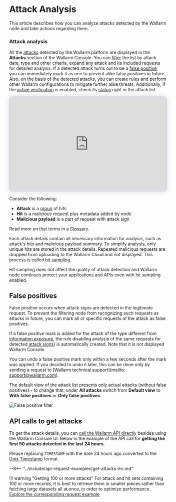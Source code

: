 [link-using-search]:    ../search-and-filters/use-search.md
[img-current-attacks]:  ../../images/glossary/attack-with-one-hit-example.png
[img-incidents-tab]:    ../../images/user-guides/events/incident-vuln.png
[img-show-falsepositive]: ../../images/user-guides/events/filter-for-falsepositive.png
[use-search]:             ../search-and-filters/use-search.md
[search-by-attack-status]: ../search-and-filters/use-search.md#search-attacks-by-the-action
[img-verify-attack]:            ../../images/user-guides/events/verify-attack.png
[al-brute-force-attack]:      ../../attacks-vulns-list.md#brute-force-attack
[al-forced-browsing]:         ../../attacks-vulns-list.md#forced-browsing
[al-bola]:                    ../../attacks-vulns-list.md#broken-object-level-authorization-bola
[link-analyzing-attacks]:       analyze-attack.md
[img-false-attack]:             ../../images/user-guides/events/false-attack.png
[img-removed-attack-info]:      ../../images/user-guides/events/removed-attack-info.png
[link-check-attack]:        check-attack.md
[link-false-attack]:        false-attack.md
[img-current-attack]:       ../../images/user-guides/events/analyze-current-attack.png
[glossary-attack-vector]:   ../../glossary-en.md#malicious-payload

# Attack Analysis

This article describes how you can analyze attacks detected by the Wallarm node and take actions regarding them.

### Attack analysis

All the [attacks](grouping-sampling.md#grouping-of-hits) detected by the Wallarm platform are displayed in the **Attacks** section of the Wallarm Console. You can [filter](../../user-guides/search-and-filters/use-search.md) the list by attack date, type and other criteria, expand any attack and its included requests for detailed analysis. If a detected attack turns out to be a [false positive](#false-positives), you can immediately mark it as one to prevent alike false positives in future. Also, on the basis of the detected attacks, you can create rules and perform other Wallarm configurations to mitigate further alike threats. Additionally, if the [active verification](../../vulnerability-detection/active-threat-verification/overview.md) is enabled, check its [status](../../vulnerability-detection/active-threat-verification/overview.md#possible-statuses) right in the attack list.

<div>
  <script src="https://js.storylane.io/js/v1/storylane.js"></script>
  <div class="sl-embed" style="position:relative;padding-bottom:calc(55.04% + 25px);width:100%;height:0;transform:scale(1)">
    <iframe loading="lazy" class="sl-demo" src="https://wallarm.storylane.io/demo/2k7dijltmvb4" name="sl-embed" allow="fullscreen" allowfullscreen style="position:absolute;top:0;left:0;width:100%!important;height:100%!important;border:1px solid rgba(63,95,172,0.35);box-shadow: 0px 0px 18px rgba(26, 19, 72, 0.15);border-radius:10px;box-sizing:border-box;"></iframe>
  </div>
</div>

Consider the following:

* **Attack** is a [group](grouping-sampling.md#grouping-of-hits) of hits
* **Hit** is a malicious request plus metadata added by node
* **Malicious payload** is a part of request with attack sign

Read more on that terms in a [Glossary](../../glossary-en.md).

Each attack details contain all necessary information for analysis, such as attack's hits and malicious payload summary. To simplify analysis, only unique hits are stored in the attack details. Repeated malicious requests  are dropped from uploading to the Wallarm Cloud and not displayed. This process is called [hit sampling](grouping-sampling.md#sampling-of-hits).

Hit sampling does not affect the quality of attack detection and Wallarm node continues protect your applications and APIs even with hit sampling enabled.

## False positives

False positive occurs when attack signs are detected in the legitimate request. To prevent the filtering node from recognizing such requests as attacks in future, you can mark all or specific requests of the attack as false positives.

If a false positive mark is added for the attack of the type different from [information exposure](../../attacks-vulns-list.md#information-exposure), the rule disabling analysis of the same requests for detected [attack signs](../../about-wallarm/protecting-against-attacks.md#library-libproton)) is automatically created. Note that it is not displayed Wallarm Console.

<!--If a false positive mark is added for the incident with the [Information Exposure](../../attacks-vulns-list.md#information-exposure) attack type, the rule disabling analysis of the same requests for detected [vulnerability signs](../../about-wallarm/detecting-vulnerabilities.md#vulnerability-detection-methods) is automatically created.
-->
You can undo a false positive mark only within a few seconds after the mark was applied. If you decided to undo it later, this can be done only by sending a request to [Wallarm technical support](mailto: support@wallarm.com).

The default view of the attack list presents only actual attacks (without false positives) - to change that, under **All attacks** switch from **Default view** to **With false positives** or **Only false positives**.

![False positive filter](../../images/user-guides/events/filter-for-falsepositive.png)

## API calls to get attacks

To get the attack details, you can [call the Wallarm API directly](../../api/overview.md) besides using the Wallarm Console UI. Below is the example of the API call for **getting the first 50 attacks detected in the last 24 hours**.

Please replacing `TIMESTAMP` with the date 24 hours ago converted to the [Unix Timestamp](https://www.unixtimestamp.com/) format.

--8<-- "../include/api-request-examples/get-attacks-en.md"

!!! warning "Getting 100 or more attacks"
    For attack and hit sets containing 100 or more records, it is best to retrieve them in smaller pieces rather than fetching large datasets all at once, in order to optimize performance. [Explore the corresponding request example](../../api/request-examples.md#get-a-large-number-of-attacks-100-and-more)
